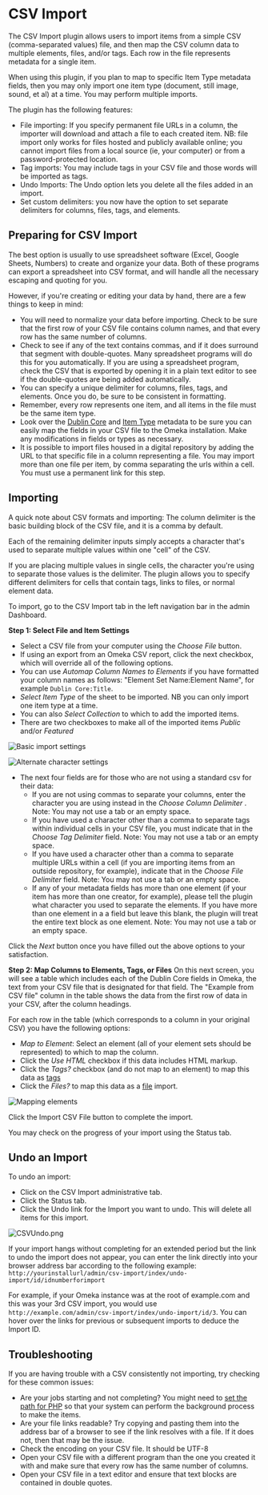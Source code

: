 # CSV Import

The CSV Import plugin allows users to import items from a simple CSV (comma-separated values) file, and then map the CSV column data to multiple elements, files, and/or tags. Each row in the file represents metadata for a single item.

When using this plugin, if you plan to map to specific Item Type metadata fields, then you may only import one item type (document, still image, sound, et al) at a time. You may perform multiple imports.

The plugin has the following features:

-   File importing: If you specify permanent file URLs in a column, the importer will download and attach a file to each created item. NB: file import only works for files hosted and publicly available online; you cannot import files from a local source (ie, your computer) or from a password-protected location.
-   Tag imports: You may include tags in your CSV file and those words will be imported as tags.
-   Undo Imports: The Undo option lets you delete all the files added in an import.
-   Set custom delimiters: you now have the option to set separate delimiters for columns, files, tags, and elements.

## Preparing for CSV Import

The best option is usually to use spreadsheet software (Excel, Google Sheets, Numbers) to create and organize your data. Both of these programs can export a spreadsheet into CSV format, and will handle all the necessary escaping and quoting for you.

However, if you're creating or editing your data by hand, there are a few things to keep in mind:

-   You will need to normalize your data before importing. Check to be sure that the first row of your CSV file contains column names, and that every row has the same number of columns.
-   Check to see if any of the text contains commas, and if it does surround that segment with double-quotes. Many spreadsheet programs will do this for you automatically. If you are using a spreadsheet program, check the CSV that is exported by opening it in a plain text editor to see if the double-quotes are being added automatically.
-   You can specify a unique delimiter for columns, files, tags, and elements. Once you do, be sure to be consistent in formatting.
-   Remember, every row represents one item, and all items in the file must be the same item type.
-   Look over the [Dublin Core](../Content/Working_with_Dublin_Core.md) and [Item Type](../Content/Item_Types.md) metadata to be sure you can easily map the fields in your CSV file to the Omeka installation. Make any modifications in fields or types as necessary.
-   It is possible to import files housed in a digital repository by adding the URL to that specific file in a column representing a file. You may import more than one file per item, by comma separating the urls within a cell. You must use a permanent link for this step.

## Importing

A quick note about CSV formats and importing: The column delimiter is the basic building block of the CSV file, and it is a comma by default.

Each of the remaining delimiter inputs simply accepts a character that's used to separate multiple values within one "cell" of the CSV.

If you are placing multiple values in single cells, the character you're using to separate those values is the delimiter. The plugin allows you to specify different delimiters for cells that contain tags, links to files, or normal element data.

To import, go to the CSV Import tab in the left navigation bar in the admin Dashboard.

**Step 1: Select File and Item Settings**

- Select a CSV file from your computer using the *Choose File* button.
- If using an export from an Omeka CSV report, click the next checkbox, which will override all of the following options. 
- You can use *Automap Column Names to Elements* if you have formatted your column names as follows: "Element Set Name:Element Name", for example `Dublin Core:Title`.
- *Select Item Type* of the sheet to be imported. NB you can only import one item type at a time. 
- You can also *Select Collection* to which to add the imported items.
- There are two checkboxes to make all of the imported items *Public* and/or *Featured*

![Basic import settings](../doc_files/plugin_images/CSV1.png)

![Alternate character settings](../doc_files/plugin_images/CSV2.png)

- The next four fields are for those who are not using a standard csv for their data:
    - If you are not using commas to separate your columns, enter the character you are using instead in the *Choose Column Delimiter* . Note: You may not use a tab or an empty space.
    - If you have used a character other than a comma to separate tags within individual cells in your CSV file, you must indicate that in the *Choose Tag Delimiter* field. Note: You may not use a tab or an empty space.
    - If you have used a character other than a comma to separate multiple URLs within a cell (if you are importing items from an outside repository, for example), indicate that in the *Choose File Delimiter* field. Note: You may not use a tab or an empty space.
    - If any of your metadata fields has more than one element (if your item has more than one creator, for example), please tell the plugin what character you used to separate the elements. If you have more than one element in a a field but leave this blank, the plugin will treat the entire text block as one element. Note: You may not use a tab or an empty space.

Click the *Next* button once you have filled out the above options to your satisfaction. 

**Step 2: Map Columns to Elements, Tags, or Files**
On this next screen, you will see a table which includes each of the Dublin Core fields in Omeka, the text from your CSV file that is designated for that field. The "Example from CSV file" column in the table shows the data from the first row of data in your CSV, after the column headings. 

For each row in the table (which corresponds to a column in your original CSV) you have the following options: 

- *Map to Element*: Select an element (all of your element sets should be represented) to which to map the column.
- Click the *Use HTML* checkbox if this data includes HTML markup.
- Click the *Tags?* checkbox (and do not map to an element) to map this data as [tags](../Content/Tags.md)
- Click the *Files?* to map this data as a [file](../Content/Files.md) import. 

 
![Mapping elements](../doc_files/plugin_images/CSV3.png)

Click the Import CSV File button to complete the import.

You may check on the progress of your import using the Status tab.

Undo an Import
----------------------------------------------------------------
To undo an import:

-   Click on the CSV Import administrative tab.
-   Click the Status tab.
-   Click the Undo link for the Import you want to undo. This will delete all items for this import.

![CSVUndo.png](../doc_files/plugin_images/CSVUndo.png)

If your import hangs without completing for an extended period but the link to undo the import does not appear, you can enter the link directly into your browser address bar according to the following example: `http://yourinstallurl/admin/csv-import/index/undo-import/id/idnumberforimport`

For example, if your Omeka instance was at the root of example.com and this was your 3rd CSV import, you would use
`http://example.com/admin/csv-import/index/undo-import/id/3`. You can hover over the links for previous or subsequent imports to deduce the Import ID.

## Troubleshooting

If you are having trouble with a CSV consistently not importing, try checking for these common issues:

- Are your jobs starting and not completing? You might need to [set the path for PHP](../Content/Technical/Setting_PHP_Path.md) so that your system can perform the background process to make the items.
- Are your file links readable? Try copying and pasting them into the address bar of a browser to see if the link resolves with a file. If it does not, then that may be the issue.
- Check the encoding on your CSV file. It should be UTF-8
- Open your CSV file with a different program than the one you created it with and make sure that every row has the same number of columns.
- Open your CSV file in a text editor and ensure that text blocks are contained in double quotes.
